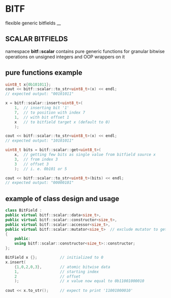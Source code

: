 # BITF

flexible generic bitfields
__

## SCALAR BITFIELDS
namespace **bitf::scalar** contains pure generic functions for granular bitwise operations on unsigned integers and OOP wrappers on it

## pure functions example
```c++
uint8_t x{0b101011};
cout << bitf::scalar::to_str<uint8_t>(x) << endl;
// expected output: "00101011"

x = bitf::scalar::insert<uint8_t>(
    1,  // inserting bit '1'
    7,  // to position with index 7
    1,  // with bit offset 1
    x   // to bitfield target x (default to 0)
    ); 

cout << bitf::scalar::to_str<uint8_t>(x) << endl;
// expected output: "10101011"

uint8_t bits = bitf::scalar::get<uint8_t>(
    x,  // getting few bits as single value from bitfield source x
    3,  // from index 3
    3   // offset 3
    );  // i. e. 0b101 or 5

cout << bitf::scalar::to_str<uint8_t>(bits) << endl;
// expected output: "00000101"                    
```
    
## example of class design and usage
```c++
class BitField :
public virtual bitf::scalar::data<size_t>,
public virtual bitf::scalar::constructor<size_t>, 
public virtual bitf::scalar::accessor<size_t>,
public virtual bitf::scalar::mutator<size_t>  // exclude mutator to get immutable type
{
    public:
    using bitf::scalar::constructor<size_t>::constructor;
};

BitField x {};          // initialized to 0
x.insert(
    {1,0,2,0,3},        // atomic bitwise data
    1,                  // starting index
    2                   // offset
    );                  // x value now equal to 0b11001000010
    
cout << x.to_str();     // expect to print '11001000010'
```
